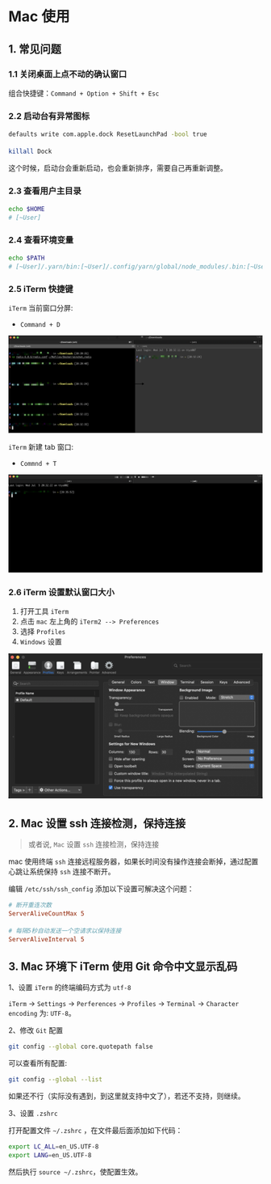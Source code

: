 # Mac 使用

## 1. 常见问题

### 1.1 关闭桌面上点不动的确认窗口

组合快捷键：`Command + Option + Shift + Esc`

### 2.2 启动台有异常图标

```bash
defaults write com.apple.dock ResetLaunchPad -bool true

killall Dock
```

这个时候，启动台会重新启动，也会重新排序，需要自己再重新调整。

### 2.3 查看用户主目录

```bash
echo $HOME
# [~User]
```

### 2.4 查看环境变量

```bash
echo $PATH
# [~User]/.yarn/bin:[~User]/.config/yarn/global/node_modules/.bin:[~User]/.nvm/versions/node/v16.14.0/bin:/usr/local/bin:/System/Cryptexes/App/usr/bin:/usr/bin:/bin:/usr/sbin:/sbin:/Library/Apple/usr/bin
```

### 2.5 iTerm 快捷键

`iTerm` 当前窗口分屏:

- `Command + D`

![](./images/001_iTerm当前窗口分屏.png)

`iTerm` 新建 tab 窗口:

- `Commnd + T`

![](./images/002_iTerm新建tab窗口.png)

### 2.6 iTerm 设置默认窗口大小

1. 打开工具 `iTerm`
2. 点击 `mac` 左上角的 `iTerm2 --> Preferences`
3. 选择 `Profiles`
4. `Windows` 设置

![](./images/003_iTerm设置window.png)

## 2. Mac 设置 ssh 连接检测，保持连接

> 或者说, `Mac` 设置 `ssh` 连接检测，保持连接

mac 使用终端 `ssh` 连接远程服务器，如果长时间没有操作连接会断掉，通过配置心跳让系统保持 `ssh` 连接不断开。

编辑 `/etc/ssh/ssh_config` 添加以下设置可解决这个问题：

```ini
# 断开重连次数
ServerAliveCountMax 5

# 每隔5秒自动发送一个空请求以保持连接
ServerAliveInterval 5
```

## 3. Mac 环境下 iTerm 使用 Git 命令中文显示乱码

1、设置 `iTerm` 的终端编码方式为 `utf-8`

`iTerm` -> `Settings` -> `Perferences` -> `Profiles` -> `Terminal` -> `Character encoding` 为: `UTF-8`。

2、修改 `Git` 配置

```bash
git config --global core.quotepath false
```

可以查看所有配置:

```bash
git config --global --list
```

如果还不行（实际没有遇到，到这里就支持中文了），若还不支持，则继续。

3、设置 `.zshrc`

打开配置文件 `~/.zshrc` ，在文件最后面添加如下代码：

```bash
export LC_ALL=en_US.UTF-8
export LANG=en_US.UTF-8
```

然后执行 `source ~/.zshrc`，使配置生效。
